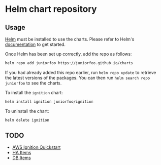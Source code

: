 # Helm chart repository

## Usage

[Helm](https://helm.sh) must be installed to use the charts.  Please refer to Helm's [documentation](https://helm.sh/docs) to get started.

Once Helm has been set up correctly, add the repo as follows:

```sh
helm repo add juniorfoo https://juniorfoo.github.io/charts
```

If you had already added this repo earlier, run `helm repo update` to retrieve
the latest versions of the packages. You can then run `helm search repo juniorfoo` to see the charts.

To install the `ignition` chart:

```sh
helm install ignition juniorfoo/ignition
```

To uninstall the chart:

```sh
helm delete ignition
```

## TODO

- [AWS Ignition Quickstart](https://aws-quickstart.github.io/quickstart-inductive-automation-ignition/)
- [HA Items](https://github.com/aws-quickstart/quickstart-inductive-automation-ignition/blob/c5c0a641271d51156e33158d2719098e1d2fa189/scripts/creation_v2.sh#L245)
- [DB Items](https://github.com/aws-quickstart/quickstart-inductive-automation-ignition/blob/c5c0a641271d51156e33158d2719098e1d2fa189/scripts/creation_v2.sh#L223)
